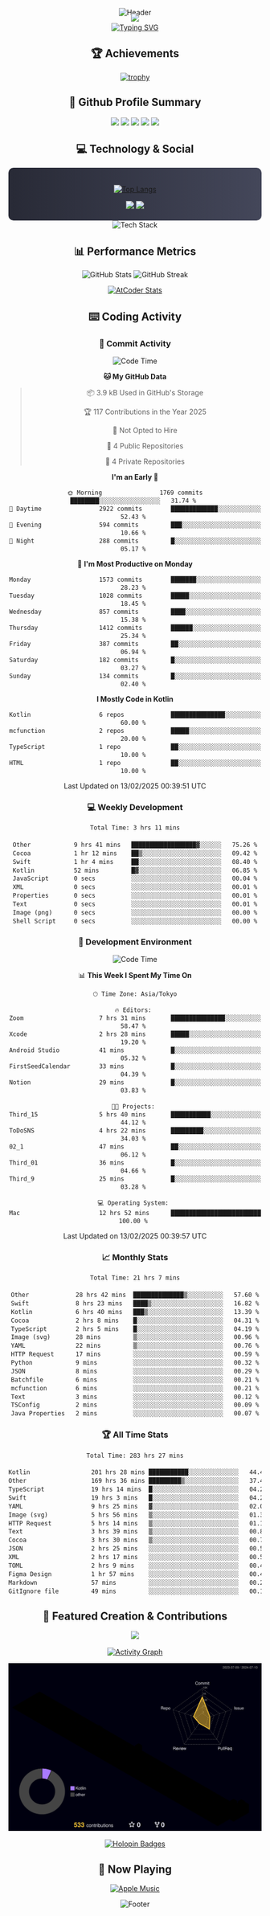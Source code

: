 <div align="center">
  
![Header](https://capsule-render.vercel.app/api?type=waving&color=gradient&customColorList=12&height=300&section=header&text=Welcome%20to%20Batapii's%20Universe&fontSize=50&animation=fadeIn&fontAlignY=40&desc=Android%20Developer%20|%20Kotlin%20LOVE%20)

<div style="margin-top: -20px;">
  <img src="https://readme-typing-svg.herokuapp.com/?lines=Crafting+Android+Experiences;Building+Tomorrow's+Apps+Today;Always+Learning,+Always+Growing&font=Fira%20Code&center=true&width=440&height=45&color=f75c7e&vCenter=true&size=22&pause=1000">
</div>

<a href="https://git.io/typing-svg">
  <img src="https://readme-typing-svg.demolab.com?font=Fira+Code&weight=600&size=28&duration=4000&pause=1000&center=true&vCenter=true&width=800&lines=Hey+there!+I'm+Batapii+%F0%9F%91%8B;Android+Developer+from+Japan+%F0%9F%87%AF%F0%9F%87%B5" alt="Typing SVG" />
</a>

## 🏆 Achievements

[![trophy](https://github-profile-trophy.vercel.app/?username=batapii&theme=onestar&no-frame=true&no-bg=true&column=8&rank=SECRET,SSS,SS,S,AAA,AA,A,B,C,?&margin-w=10&margin-h=10)](https://github.com/ryo-ma/github-profile-trophy)

## 🎯 Github Profile Summary

<div align="center">
  <img src="http://github-profile-summary-cards.vercel.app/api/cards/profile-details?username=batapii&theme=radical" />
  <img src="http://github-profile-summary-cards.vercel.app/api/cards/repos-per-language?username=batapii&theme=radical" />
  <img src="http://github-profile-summary-cards.vercel.app/api/cards/most-commit-language?username=batapii&theme=radical" />
  <img src="http://github-profile-summary-cards.vercel.app/api/cards/stats?username=batapii&theme=radical" />
  <img src="http://github-profile-summary-cards.vercel.app/api/cards/productive-time?username=batapii&theme=radical" />
</div>

## 💻 Technology & Social

<div align="center" style="background: linear-gradient(to right, #282A36, #44475A); padding: 20px; border-radius: 10px;">

[![Top Langs](https://github-readme-stats.vercel.app/api/top-langs/?username=batapii
)](https://github.com/anuraghazra/github-readme-stats)

<div style="margin-top: 15px">
<a href="https://github.com/batapii"><img src="https://img.shields.io/github/followers/batapii?style=for-the-badge&logo=github&label=Follow&color=ff6e96&labelColor=282A36"/></a>
<a href="https://twitter.com/batapii3939"><img src="https://img.shields.io/twitter/follow/batapii?style=for-the-badge&logo=twitter&color=1DA1F2&labelColor=282A36&label= Twitter"/></a>
</div>

</div>

<div align="center">
<img src="https://github-readme-tech-stack.vercel.app/api/cards?title=Tech+Stack&align=center&titleAlign=center&fontSize=20&lineHeight=10&lineCount=4&theme=github_dark&width=800&bg=%230D1117&badge=%23161B22&border=%2321262D&titleColor=%2358A6FF&line1=kotlin%2Ckotlin%2C0095D5%3Bandroid%2Candroid%2C00ff00%3Bjetpackcompose%2Cjetpack%2C4285F4%3B&line2=swift%2Cswift%2CFA7343%3Bfirebase%2Cfirebase%2CFFCA28%3Bgithub%2Cgithub%2C181717%3B&line3=typescript%2Ctypescript%2C3178C6%3Bgraphql%2Cgraphql%2CE10098%3Bsupabase%2Csupabase%2C3FCF8E%3B&line4=gradle%2Cgradle%2C02303A%3Bgitkraken%2Cgitkraken%2C179287%3Bpostman%2Cpostman%2CFF6C37%3B" alt="Tech Stack" />
</div>



## 📊 Performance Metrics

<div align="center">

![GitHub Stats](https://github-readme-stats.vercel.app/api?username=batapii&show_icons=true&theme=radical&hide_border=true&bg_color=0D1117)
![GitHub Streak](https://github-readme-streak-stats.herokuapp.com/?user=batapii&theme=radical&hide_border=true&background=0D1117)

[![AtCoder Stats](https://atcoder-readme-stats.vercel.app/stats/batapii3939?theme=dark&show_history=5&width=495)](https://github.com/iwbc-mzk/atcoder-readme-stats)

</div>

## ⌨️ Coding Activity

### 🌟 Commit Activity
<!--START_SECTION:commit-stats-->
![Code Time](http://img.shields.io/badge/Code%20Time-453%20hrs%203%20mins-blue)

**🐱 My GitHub Data** 

> 📦 3.9 kB Used in GitHub's Storage 
 > 
> 🏆 117 Contributions in the Year 2025
 > 
> 🚫 Not Opted to Hire
 > 
> 📜 4 Public Repositories 
 > 
> 🔑 4 Private Repositories 
 > 
**I'm an Early 🐤** 

```text
🌞 Morning                1769 commits        ████████░░░░░░░░░░░░░░░░░   31.74 % 
🌆 Daytime                2922 commits        █████████████░░░░░░░░░░░░   52.43 % 
🌃 Evening                594 commits         ███░░░░░░░░░░░░░░░░░░░░░░   10.66 % 
🌙 Night                  288 commits         █░░░░░░░░░░░░░░░░░░░░░░░░   05.17 % 
```
📅 **I'm Most Productive on Monday** 

```text
Monday                   1573 commits        ███████░░░░░░░░░░░░░░░░░░   28.23 % 
Tuesday                  1028 commits        █████░░░░░░░░░░░░░░░░░░░░   18.45 % 
Wednesday                857 commits         ████░░░░░░░░░░░░░░░░░░░░░   15.38 % 
Thursday                 1412 commits        ██████░░░░░░░░░░░░░░░░░░░   25.34 % 
Friday                   387 commits         ██░░░░░░░░░░░░░░░░░░░░░░░   06.94 % 
Saturday                 182 commits         █░░░░░░░░░░░░░░░░░░░░░░░░   03.27 % 
Sunday                   134 commits         █░░░░░░░░░░░░░░░░░░░░░░░░   02.40 % 
```


**I Mostly Code in Kotlin** 

```text
Kotlin                   6 repos             ███████████████░░░░░░░░░░   60.00 % 
mcfunction               2 repos             █████░░░░░░░░░░░░░░░░░░░░   20.00 % 
TypeScript               1 repo              ██░░░░░░░░░░░░░░░░░░░░░░░   10.00 % 
HTML                     1 repo              ██░░░░░░░░░░░░░░░░░░░░░░░   10.00 % 
```




 Last Updated on 13/02/2025 00:39:51 UTC
<!--END_SECTION:commit-stats-->

### 💻 Weekly Development
<!--START_SECTION:wakatime-->

```txt
Total Time: 3 hrs 11 mins

Other            9 hrs 41 mins   ██████████████████▓░░░░░░   75.26 %
Cocoa            1 hr 12 mins    ██▒░░░░░░░░░░░░░░░░░░░░░░   09.42 %
Swift            1 hr 4 mins     ██░░░░░░░░░░░░░░░░░░░░░░░   08.40 %
Kotlin           52 mins         █▓░░░░░░░░░░░░░░░░░░░░░░░   06.85 %
JavaScript       0 secs          ░░░░░░░░░░░░░░░░░░░░░░░░░   00.04 %
XML              0 secs          ░░░░░░░░░░░░░░░░░░░░░░░░░   00.01 %
Properties       0 secs          ░░░░░░░░░░░░░░░░░░░░░░░░░   00.01 %
Text             0 secs          ░░░░░░░░░░░░░░░░░░░░░░░░░   00.01 %
Image (png)      0 secs          ░░░░░░░░░░░░░░░░░░░░░░░░░   00.00 %
Shell Script     0 secs          ░░░░░░░░░░░░░░░░░░░░░░░░░   00.00 %
```

<!--END_SECTION:wakatime-->

### 🔨 Development Environment
<!--START_SECTION:dev-stats-->
![Code Time](http://img.shields.io/badge/Code%20Time-453%20hrs%203%20mins-blue)

📊 **This Week I Spent My Time On** 

```text
🕑︎ Time Zone: Asia/Tokyo

🔥 Editors: 
Zoom                     7 hrs 31 mins       ███████████████░░░░░░░░░░   58.47 % 
Xcode                    2 hrs 28 mins       █████░░░░░░░░░░░░░░░░░░░░   19.20 % 
Android Studio           41 mins             █░░░░░░░░░░░░░░░░░░░░░░░░   05.32 % 
FirstSeedCalendar        33 mins             █░░░░░░░░░░░░░░░░░░░░░░░░   04.39 % 
Notion                   29 mins             █░░░░░░░░░░░░░░░░░░░░░░░░   03.83 % 

🐱‍💻 Projects: 
Third_15                 5 hrs 40 mins       ███████████░░░░░░░░░░░░░░   44.12 % 
ToDoSNS                  4 hrs 22 mins       █████████░░░░░░░░░░░░░░░░   34.03 % 
02_1                     47 mins             ██░░░░░░░░░░░░░░░░░░░░░░░   06.12 % 
Third_01                 36 mins             █░░░░░░░░░░░░░░░░░░░░░░░░   04.66 % 
Third_9                  25 mins             █░░░░░░░░░░░░░░░░░░░░░░░░   03.28 % 

💻 Operating System: 
Mac                      12 hrs 52 mins      █████████████████████████   100.00 % 
```


 Last Updated on 13/02/2025 00:39:57 UTC
<!--END_SECTION:dev-stats-->

### 📈 Monthly Stats
<!--START_SECTION:wakamonth-->

```txt
Total Time: 21 hrs 7 mins

Other             28 hrs 42 mins  ██████████████▒░░░░░░░░░░   57.60 %
Swift             8 hrs 23 mins   ████▒░░░░░░░░░░░░░░░░░░░░   16.82 %
Kotlin            6 hrs 40 mins   ███▒░░░░░░░░░░░░░░░░░░░░░   13.39 %
Cocoa             2 hrs 8 mins    █░░░░░░░░░░░░░░░░░░░░░░░░   04.31 %
TypeScript        2 hrs 5 mins    █░░░░░░░░░░░░░░░░░░░░░░░░   04.19 %
Image (svg)       28 mins         ▒░░░░░░░░░░░░░░░░░░░░░░░░   00.96 %
YAML              22 mins         ▒░░░░░░░░░░░░░░░░░░░░░░░░   00.76 %
HTTP Request      17 mins         ░░░░░░░░░░░░░░░░░░░░░░░░░   00.59 %
Python            9 mins          ░░░░░░░░░░░░░░░░░░░░░░░░░   00.32 %
JSON              8 mins          ░░░░░░░░░░░░░░░░░░░░░░░░░   00.29 %
Batchfile         6 mins          ░░░░░░░░░░░░░░░░░░░░░░░░░   00.21 %
mcfunction        6 mins          ░░░░░░░░░░░░░░░░░░░░░░░░░   00.21 %
Text              3 mins          ░░░░░░░░░░░░░░░░░░░░░░░░░   00.12 %
TSConfig          2 mins          ░░░░░░░░░░░░░░░░░░░░░░░░░   00.09 %
Java Properties   2 mins          ░░░░░░░░░░░░░░░░░░░░░░░░░   00.07 %
```

<!--END_SECTION:wakamonth-->

### 🏆 All Time Stats
<!--START_SECTION:wakaalltime-->

```txt
Total Time: 283 hrs 27 mins

Kotlin                 201 hrs 28 mins ███████████░░░░░░░░░░░░░░   44.47 %
Other                  169 hrs 36 mins █████████▒░░░░░░░░░░░░░░░   37.43 %
TypeScript             19 hrs 14 mins  █░░░░░░░░░░░░░░░░░░░░░░░░   04.25 %
Swift                  19 hrs 3 mins   █░░░░░░░░░░░░░░░░░░░░░░░░   04.21 %
YAML                   9 hrs 25 mins   ▓░░░░░░░░░░░░░░░░░░░░░░░░   02.08 %
Image (svg)            5 hrs 56 mins   ▒░░░░░░░░░░░░░░░░░░░░░░░░   01.31 %
HTTP Request           5 hrs 14 mins   ▒░░░░░░░░░░░░░░░░░░░░░░░░   01.16 %
Text                   3 hrs 39 mins   ▒░░░░░░░░░░░░░░░░░░░░░░░░   00.81 %
Cocoa                  3 hrs 30 mins   ▒░░░░░░░░░░░░░░░░░░░░░░░░   00.77 %
JSON                   2 hrs 25 mins   ░░░░░░░░░░░░░░░░░░░░░░░░░   00.53 %
XML                    2 hrs 17 mins   ░░░░░░░░░░░░░░░░░░░░░░░░░   00.51 %
TOML                   2 hrs 9 mins    ░░░░░░░░░░░░░░░░░░░░░░░░░   00.48 %
Figma Design           1 hr 57 mins    ░░░░░░░░░░░░░░░░░░░░░░░░░   00.43 %
Markdown               57 mins         ░░░░░░░░░░░░░░░░░░░░░░░░░   00.21 %
GitIgnore file         49 mins         ░░░░░░░░░░░░░░░░░░░░░░░░░   00.18 %
```

<!--END_SECTION:wakaalltime-->


## 🌟 Featured Creation & Contributions

<div align="center">
  <a href="https://github.com/batapii/ToDoSNS">
    <img src="https://github-readme-stats.vercel.app/api/pin/?username=batapii&repo=ToDoSNS&theme=radical&hide_border=true&bg_color=0D1117" />
  </a>

[![Activity Graph](https://github-readme-activity-graph.vercel.app/graph?username=batapii&custom_title=Contribution%20Graph&hide_border=true&theme=radical&bg_color=0D1117)](https://github.com/ashutosh00710/github-readme-activity-graph)

![3D Contrib](./profile-3d-contrib/profile-night-rainbow.svg)

[![Holopin Badges](https://holopin.me/batapii)](https://holopin.io/@batapii)

</div>

## 🎵 Now Playing

<div align="center">
  
[![Apple Music](https://music-profile.rayriffy.com/theme/dark.svg?uid=001005.6598667d2ffd4a10a4f429edd0ba24c4.1156)](https://github.com/rayriffy/apple-music-github-profile)

</div>

![Footer](https://capsule-render.vercel.app/api?type=waving&color=gradient&customColorList=12&height=100&section=footer)

</div>
